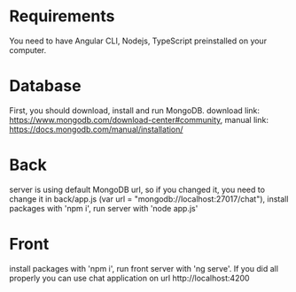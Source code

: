 Requirements
========
You need to have Angular CLI, Nodejs, TypeScript preinstalled on your computer.

Database
=========
First, you should download, install and run MongoDB.
download link: https://www.mongodb.com/download-center#community,
manual link: https://docs.mongodb.com/manual/installation/

Back
=========

server is using default MongoDB url, so if you changed it, you need to change it in back/app.js 
(var url = "mongodb://localhost:27017/chat"),
install packages with 'npm i', 
run server with 'node app.js'

Front
=========

install packages with 'npm i', 
run front server with 'ng serve'.
If you did all properly you can use chat application on url http://localhost:4200
